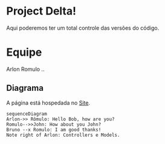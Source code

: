 # Project Delta!

Aqui poderemos ter um total controle das versões do código.

# Equipe

Arlon
Romulo
..





## Diagrama

A página está hospedada no [Site](https://romulus.com.br/dashdeltacapital/login/inicio.php). 

```mermaid
sequenceDiagram
Arlon->> Rômulo: Hello Bob, how are you?
Romulo-->>John: How about you John?
Bruno --x Romulo: I am good thanks!
Note right of Arlon: Controllers e Models.
```

